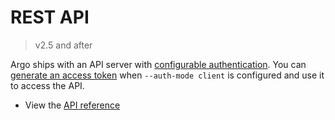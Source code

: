# REST API

> v2.5 and after

Argo ships with an API server with [configurable authentication](argo-server-auth-mode.md).
You can [generate an access token](access-token.md) when `--auth-mode client` is configured and use it to access the API.

* View the [API reference](swagger.md)
